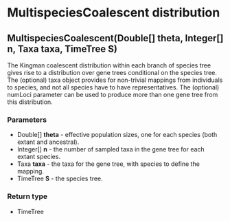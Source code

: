MultispeciesCoalescent distribution
===================================
MultispeciesCoalescent(Double[] **theta**, Integer[] **n**, Taxa **taxa**, TimeTree **S**)
------------------------------------------------------------------------------------------

The Kingman coalescent distribution within each branch of species tree gives rise to a distribution over gene trees conditional on the species tree. The (optional) taxa object provides for non-trivial mappings from individuals to species, and not all species have to have representatives. The (optional) numLoci parameter can be used to produce more than one gene tree from this distribution.

### Parameters

- Double[] **theta** - effective population sizes, one for each species (both extant and ancestral).
- Integer[] **n** - the number of sampled taxa in the gene tree for each extant species.
- Taxa **taxa** - the taxa for the gene tree, with species to define the mapping.
- TimeTree **S** - the species tree. 

### Return type

- TimeTree



